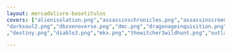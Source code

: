 ```yaml
---
layout: mercadolivre-basetitulos
covers: ["alienisolation.png","assassinschronicles.png","assassinscreedunity.png","battlefieldhardline.png","callofdutyghosts.png",
"darksoul2.png","dbzxenoverse.png","dmc.png","dragonageinquisition.png","dyinglight.png","evolve.png","farcry4.png"
,"destiny.png","diablo3.png","mkx.png","thewitcher3wildhunt.png","outlast.png","projectcars.png","ryse.png","sainsts.png","shadowofmordor.png","sunset.png","theevilwithin.png","batmanarkhamknight.png","homemaranha.png"]

---
```

